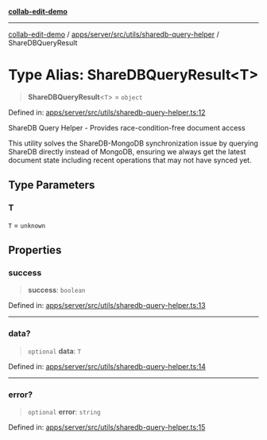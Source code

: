 [**collab-edit-demo**](../../../../../../README.md)

***

[collab-edit-demo](../../../../../../README.md) / [apps/server/src/utils/sharedb-query-helper](../README.md) / ShareDBQueryResult

# Type Alias: ShareDBQueryResult\<T\>

> **ShareDBQueryResult**\<`T`\> = `object`

Defined in: [apps/server/src/utils/sharedb-query-helper.ts:12](https://github.com/austyle-io/pub-sub-demo/blob/facd25f09850fc4e78e94ce267c52e173d869933/apps/server/src/utils/sharedb-query-helper.ts#L12)

ShareDB Query Helper - Provides race-condition-free document access

This utility solves the ShareDB-MongoDB synchronization issue by querying
ShareDB directly instead of MongoDB, ensuring we always get the latest
document state including recent operations that may not have synced yet.

## Type Parameters

### T

`T` = `unknown`

## Properties

### success

> **success**: `boolean`

Defined in: [apps/server/src/utils/sharedb-query-helper.ts:13](https://github.com/austyle-io/pub-sub-demo/blob/facd25f09850fc4e78e94ce267c52e173d869933/apps/server/src/utils/sharedb-query-helper.ts#L13)

***

### data?

> `optional` **data**: `T`

Defined in: [apps/server/src/utils/sharedb-query-helper.ts:14](https://github.com/austyle-io/pub-sub-demo/blob/facd25f09850fc4e78e94ce267c52e173d869933/apps/server/src/utils/sharedb-query-helper.ts#L14)

***

### error?

> `optional` **error**: `string`

Defined in: [apps/server/src/utils/sharedb-query-helper.ts:15](https://github.com/austyle-io/pub-sub-demo/blob/facd25f09850fc4e78e94ce267c52e173d869933/apps/server/src/utils/sharedb-query-helper.ts#L15)
